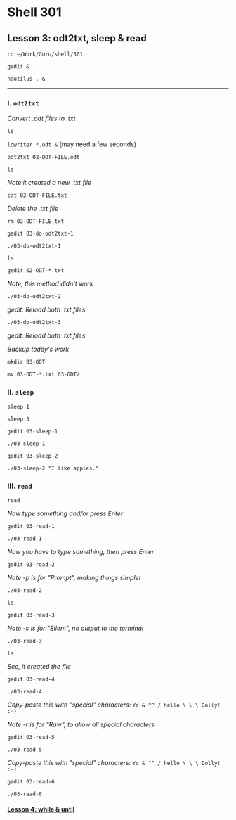 # Shell 301
## Lesson 3: odt2txt, sleep & read

`cd ~/Work/Guru/shell/301`

`gedit &`

`nautilus . &`
___

### I. `odt2txt`

*Convert .odt files to .txt*

`ls`

`lowriter *.odt &` (may need a few seconds)

`odt2txt 02-ODT-FILE.odt`

`ls`

*Note it created a new .txt file*

`cat 02-ODT-FILE.txt`

*Delete the .txt file*

`rm 02-ODT-FILE.txt`

`gedit 03-do-odt2txt-1`

`./03-do-odt2txt-1`

`ls`

`gedit 02-ODT-*.txt`

*Note, this method didn't work*

`./03-do-odt2txt-2`

*gedit: Reload both .txt files*

`./03-do-odt2txt-3`

*gedit: Reload both .txt files*

*Backup today's work*

`mkdir 03-ODT`

`mv 03-ODT-*.txt 03-ODT/`

### II. `sleep`

`sleep 1`

`sleep 3`

`gedit 03-sleep-1`

`./03-sleep-1`

`gedit 03-sleep-2`

`./03-sleep-2 "I like apples."`

### III. `read`

`read`

*Now type something and/or press Enter*

`gedit 03-read-1`

`./03-read-1`

*Now you have to type something, then press Enter*

`gedit 03-read-2`

*Note -p is for "Prompt", making things simpler*

`./03-read-2`

`ls`

`gedit 03-read-3`

*Note -s is for "Silent", no output to the terminal*

`./03-read-3`

`ls`

*See, it created the file*

`gedit 03-read-4`

`./03-read-4`

*Copy-paste this with "special" characters:* `Yo & ^^ / hello \ \ \ Dolly! :-)`

*Note -r is for "Raw", to allow all special characters*

`gedit 03-read-5`

`./03-read-5`

*Copy-paste this with "special" characters:* `Yo & ^^ / hello \ \ \ Dolly! :-)`

`gedit 03-read-6`

`./03-read-6`

#### [Lesson 4: while & until](https://github.com/inkVerb/guru/blob/master/301-shell/Lesson-04.md)
